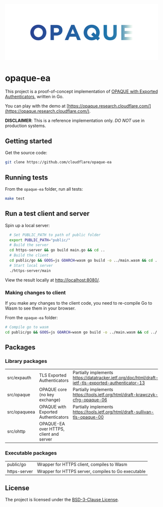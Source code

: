 ![OPAQUE logo](opaque.png)
# opaque-ea

This project is a proof-of-concept implementation
of [OPAQUE with Exported Authenticators](https://tools.ietf.org/html/draft-sullivan-tls-opaque-00), written in Go.

You can play with the demo at [https://opaque.research.cloudflare.com/](https://opaque.research.cloudflare.com/).

**DISCLAIMER**: This is a reference implementation only.
*DO NOT* use in production systems.

## Getting started

Get the source code:

```sh
git clone https://github.com/cloudflare/opaque-ea
```

## Running tests

From the `opaque-ea` folder, run all tests:

```sh
make test
```

## Run a test client and server

Spin up a local server:

```sh
  # Set PUBLIC_PATH to path of public folder
  export PUBLIC_PATH="public/"
  # Build the server
  cd https-server && go build main.go && cd ..
  # Build the client
  cd public/go && GOOS=js GOARCH=wasm go build -o ../main.wasm && cd ../..
  # Start local server
  ./https-server/main
```

View the result locally at [http://localhost:8080/](http://localhost:8080/).

### Making changes to client

If you make any changes to the client code, you need to re-compile
Go to Wasm to see them in your browser.

From the `opaque-ea` folder:

```sh
# Compile go to wasm
cd public/go && GOOS=js GOARCH=wasm go build -o ../main.wasm && cd ../..
```

## Packages

### Library packages

|   |   | |
|---|---|---|
|  src/expauth    |  TLS Exported Authenticators            | Partially implements https://datatracker.ietf.org/doc/html/draft-ietf-tls-exported-authenticator-13 |
|  src/opaque     |  OPAQUE core (no key exchange)          | Partially implements https://tools.ietf.org/html/draft-krawczyk-cfrg-opaque-06 |
|  src/opaqueea   |  OPAQUE with Exported Authenticators    | Partially implements https://tools.ietf.org/html/draft-sullivan-tls-opaque-00 |
|  src/ohttp      | OPAQUE-EA over HTTPS, client and server | |

### Executable packages

|   |   |
|---|---|
|  public/go    |  Wrapper for HTTPS client, compiles to Wasm  |
|  https-server |  Wrapper for HTTPS server, compiles to Go executable    |

## License

The project is licensed under the [BSD-3-Clause License](LICENSE).
